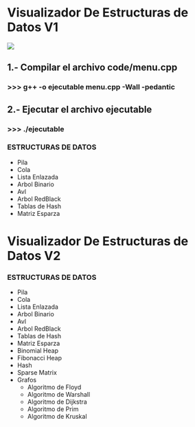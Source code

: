 # **Visualizador De Estructuras de Datos V1**

![](https://fips.unsa.edu.pe/cienciadelacomputacion/wp-content/uploads/sites/8/2018/05/Ganadores-en-el-Concurso-de-Baile-2022-4-1170x489.png)

## 1.- Compilar el archivo code/menu.cpp
### >>>  g++ -o ejecutable menu.cpp -Wall -pedantic
## 2.- Ejecutar el archivo ejecutable
### >>>  ./ejecutable

### ESTRUCTURAS DE DATOS
- Pila
- Cola
- Lista Enlazada
- Arbol Binario
- Avl
- Arbol RedBlack
- Tablas de Hash
- Matriz Esparza

# Visualizador De Estructuras de Datos V2

### ESTRUCTURAS DE DATOS
- Pila
- Cola
- Lista Enlazada
- Arbol Binario
- Avl
- Arbol RedBlack
- Tablas de Hash
- Matriz Esparza
- Binomial Heap
- Fibonacci Heap
- Hash
- Sparse Matrix
- Grafos
  - Algoritmo de Floyd
  - Algoritmo de Warshall
  - Algoritmo de Dijkstra
  - Algoritmo de Prim
  - Algoritmo de Kruskal
